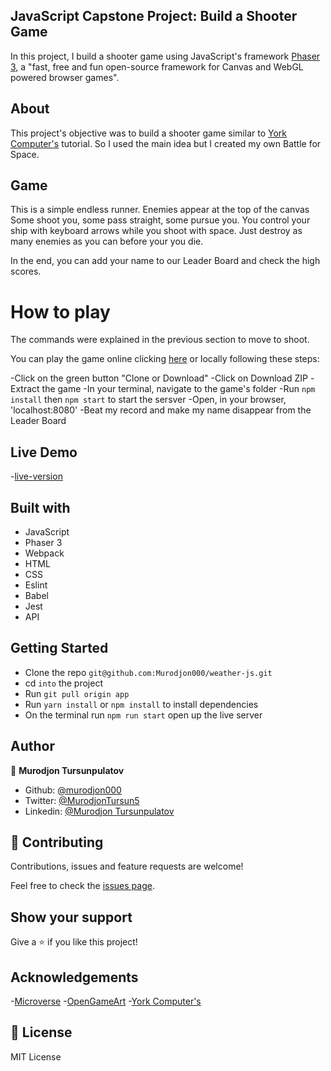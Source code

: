 ## JavaScript Capstone Project: Build a Shooter Game

In this project, I build a shooter game using JavaScript's framework [Phaser 3](https://phaser.io/), a "fast, free and fun open-source framework for Canvas and WebGL powered browser games".

## About

This project's objective was to build a shooter game similar to [York Computer's](https://learn.yorkcs.com/category/tutorials/gamedev/phaser-3/build-a-space-shooter-with-phaser-3/) tutorial. So I used the main idea but I created my own Battle for Space.

## Game

This is a simple endless runner. Enemies appear at the top of the canvas Some shoot you, some pass straight, some pursue you. You control your ship with keyboard arrows while you shoot with space. Just destroy as many enemies as you can before your you die.

In the end, you can add your name to our Leader Board and check the high scores.

# How to play

The commands were explained in the previous section [](./arrow.jpg) to move [](./space-key.png) to shoot.

You can play the game online clicking [here]() or locally following these steps:

-Click on the green button "Clone or Download"
-Click on Download ZIP
-Extract the game
-In your terminal, navigate to the game's folder
-Run `npm install` then `npm start` to start the sersver
-Open, in your browser, 'localhost:8080'
-Beat my record and make my name disappear from the Leader Board

## Live Demo

-[live-version](https://weather-app-murod.netlify.app/)

## Built with

- JavaScript
- Phaser 3
- Webpack
- HTML
- CSS
- Eslint
- Babel
- Jest
- API

## Getting Started

- Clone the repo `git@github.com:Murodjon000/weather-js.git`
- cd `into` the project
- Run `git pull origin app`
- Run `yarn install` or `npm install` to install dependencies
- On the terminal run `npm run start` open up the live server

## Author

👤 **Murodjon Tursunpulatov**

- Github: [@murodjon000](https://github.com/murodjon000)
- Twitter: [@MurodjonTursun5](https://twitter.com/MurodjonTursun5)
- Linkedin: [@Murodjon Tursunpulatov](https://www.linkedin.com/in/murodjon-tursunpulatov-5189481b3/)

## 🤝 Contributing

Contributions, issues and feature requests are welcome!

Feel free to check the [issues page](issues/).

## Show your support

Give a ⭐️ if you like this project!

## Acknowledgements

-[Microverse](https://www.microverse.org/) -[OpenGameArt](https://opengameart.org/) -[York Computer's](https://learn.yorkcs.com/category/tutorials/gamedev/phaser-3/build-a-space-shooter-with-phaser-3/)

## 📝 License

MIT License
